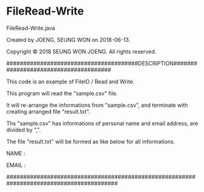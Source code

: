 # FileRead-Write

  FileRead-Write.java


  Created by JOENG, SEUNG WON on 2018-06-13.
  
  Copyright © 2018 SEUNG WON JOENG. All rights reserved.
  
  
  

#######################################DESCRIPTION######################################


This code is an example of FileIO / Read and Write. 


This program will read the "sample.csv" file. 


It will re-arrange the informations from "sample.csv", and terminate with creating arranged file "result.txt".


Ths "sample.csv" has informations of personal name and email address, are divided by ",".


The file "result.txt" will be formed as like below for all informations.


NAME :


EMAIL :

#########################################################################################
